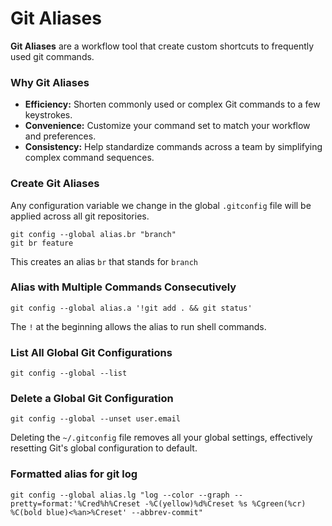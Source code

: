 # Git Aliases

**Git Aliases** are a workflow tool that create custom shortcuts to frequently used git commands.

### Why Git Aliases

- **Efficiency:** Shorten commonly used or complex Git commands to a few keystrokes.
- **Convenience:** Customize your command set to match your workflow and preferences.
- **Consistency:** Help standardize commands across a team by simplifying complex command sequences.

### Create Git Aliases

Any configuration variable we change in the global `.gitconfig` file will be applied across all git repositories.

```
git config --global alias.br "branch"
git br feature
```

This creates an alias `br` that stands for `branch`

### Alias with Multiple Commands Consecutively

```
git config --global alias.a '!git add . && git status'
```

The `!` at the beginning allows the alias to run shell commands.

### List All Global Git Configurations

```
git config --global --list
```

### Delete a Global Git Configuration

```
git config --global --unset user.email
```

Deleting the `~/.gitconfig` file removes all your global settings, effectively resetting Git's global configuration to default.

### Formatted alias for git log

```
git config --global alias.lg "log --color --graph --pretty=format:'%Cred%h%Creset -%C(yellow)%d%Creset %s %Cgreen(%cr) %C(bold blue)<%an>%Creset' --abbrev-commit"
```
